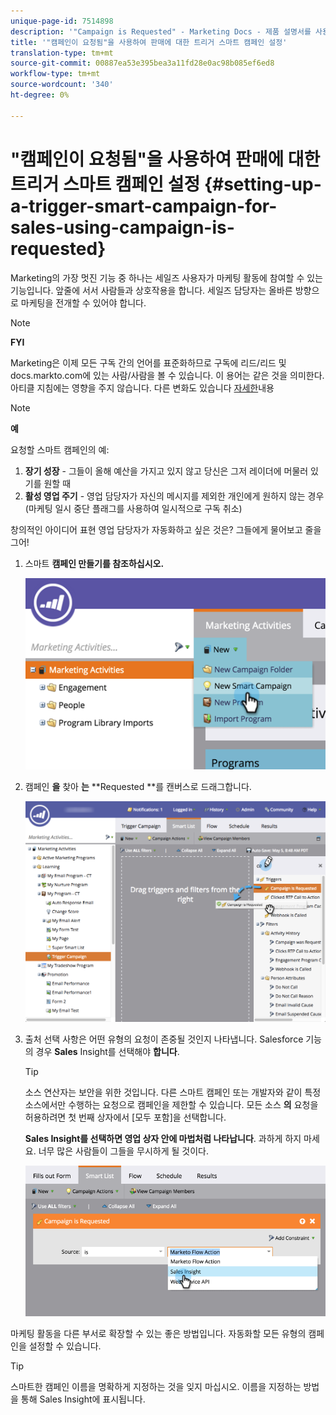 ```yaml
---
unique-page-id: 7514898
description: '"Campaign is Requested" - Marketing Docs - 제품 설명서를 사용하여 판매에 대한 트리거 스마트 캠페인 설정'
title: '"캠페인이 요청됨"을 사용하여 판매에 대한 트리거 스마트 캠페인 설정'
translation-type: tm+mt
source-git-commit: 00887ea53e395bea3a11fd28e0ac98b085ef6ed8
workflow-type: tm+mt
source-wordcount: '340'
ht-degree: 0%

---
```



# &quot;캠페인이 요청됨&quot;을 사용하여 판매에 대한 트리거 스마트 캠페인 설정 {#setting-up-a-trigger-smart-campaign-for-sales-using-campaign-is-requested}

Marketing의 가장 멋진 기능 중 하나는 세일즈 사용자가 마케팅 활동에 참여할 수 있는 기능입니다. 앞줄에 서서 사람들과 상호작용을 합니다. 세일즈 담당자는 올바른 방향으로 마케팅을 전개할 수 있어야 합니다.

>[!NOTE]
>
>**FYI**
>
>Marketing은 이제 모든 구독 간의 언어를 표준화하므로 구독에 리드/리드 및 docs.markto.com에 있는 사람/사람을 볼 수 있습니다. 이 용어는 같은 것을 의미한다.아티클 지침에는 영향을 주지 않습니다. 다른 변화도 있습니다 [자세한](http://docs.marketo.com/display/DOCS/Updates+to+Marketo+Terminology)내용

>[!NOTE]
>
>**예**
>
>요청할 스마트 캠페인의 예:
>
>1. **장기 성장** - 그들이 올해 예산을 가지고 있지 않고 당신은 그저 레이더에 머물러 있기를 원할 때
>1. **활성 영업 주기** - 영업 담당자가 자신의 메시지를 제외한 개인에게 원하지 않는 경우 (마케팅 일시 중단 플래그를 사용하여 일시적으로 구독 취소)

>
>
창의적인 아이디어 표현 영업 담당자가 자동화하고 싶은 것은? 그들에게 물어보고 줄을 그어!

1. 스마트 **캠페인 만들기를 참조하십시오.**

   ![](assets/image2015-5-20-16-3a3-3a25.png)

1. 캠페인 **을** 찾아 **는** **Requested **를 캔버스로 드래그합니다.

   ![](assets/campaignfilterdrag.png)

1. 출처 선택 사항은 어떤 유형의 요청이 존중될 것인지 나타냅니다. Salesforce 기능의 경우 **Sales** Insight를 선택해야 **합니다**.

   >[!TIP]
   >
   >소스 연산자는 보안을 위한 것입니다. 다른 스마트 캠페인 또는 개발자와 같이 특정 소스에서만 수행하는 요청으로 캠페인을 제한할 수 있습니다. 모든 소스 **의** 요청을 허용하려면 첫 번째 상자에서 [모두 포함]을 선택합니다.
   >
   >
   >**Sales Insight를 선택하면 영업 상자 안에 마법처럼 나타납니다**. 과하게 하지 마세요. 너무 많은 사람들이 그들을 무시하게 될 것이다.

   ![](assets/image2015-5-20-17-3a56-3a56.png)

마케팅 활동을 다른 부서로 확장할 수 있는 좋은 방법입니다. 자동화할 모든 유형의 캠페인을 설정할 수 있습니다.

>[!TIP]
>
>스마트한 캠페인 이름을 명확하게 지정하는 것을 잊지 마십시오. 이름을 지정하는 방법을 통해 Sales Insight에 표시됩니다.

